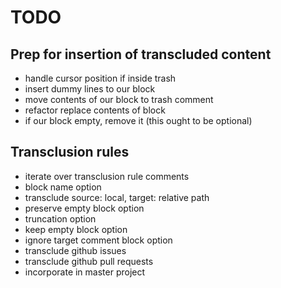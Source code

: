 TODO
====

Prep for insertion of transcluded content
-----------------------------------------

-	handle cursor position if inside trash
-	insert dummy lines to our block
-	move contents of our block to trash comment
-	refactor replace contents of block
-	if our block empty, remove it (this ought to be optional)

Transclusion rules
------------------

-	iterate over transclusion rule comments
-	block name option
-	transclude source: local, target: relative path
-	preserve empty block option
-	truncation option
-	keep empty block option
-	ignore target comment block option
-	transclude github issues
-	transclude github pull requests
-	incorporate in master project
